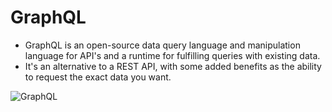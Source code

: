 # GraphQL
 - GraphQL is an open-source data query language and manipulation language for API's and a runtime for fulfilling queries with existing data.
 -  It's an alternative to a REST API, with some added benefits as the ability to request the exact data you want.

![GraphQL](https://res.cloudinary.com/practicaldev/image/fetch/s--T_Lrwhut--/c_imagga_scale,f_auto,fl_progressive,h_900,q_auto,w_1600/https://dev-to-uploads.s3.amazonaws.com/i/57q0p05ztpasjs90wpkd.png)